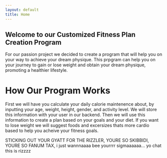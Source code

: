 ```yaml
---
layout: default
title: Home
---
```



## Welcome to our Customized Fitness Plan Creation Program

For our passion project we decided to create a program that will help you on your way to achieve your dream physique. This prpgram can help you on your journey to gain or lose weight and obtain your dream physique, promoting a healthier lifestyle. 

# How Our Program Works

First we will have you calculate your daily calorie maintenence about, by inputting your age, weight, height, gender, and activity level. We will store this information with your user in our backend. Then we will use this information to create a plan based on your goals and your diet. If you want to lose weight we will suggest foods and excersizes thats more cardio based to help you acheive your fitness goals.



STICKING OUT YOUR GYATT FOR THE RIZZLER, YOURE SO SKIBBIDI, YOURE SO FANUM TAX, i just wannnaaaa bee yourrrr sigmaaaaaa... yo chat this is rizzzz